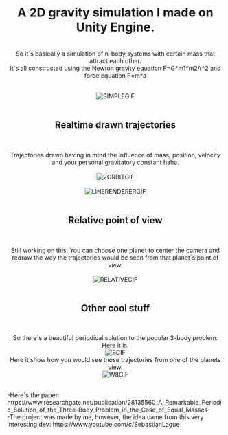 <h1 align="center"><b>A 2D gravity simulation I made on Unity Engine.</b></h1>
<br>  

<div align="center">
    So it´s basically a simulation of n-body systems with certain mass that attract each other. 
    <br>
    It´s all constructed using the Newton gravity equation F=G*m1*m2/r^2 and force equation F=m*a
    <br><br>
</div>

<p align="center">
    <img src="https://github.com/user-attachments/assets/88332cd7-2891-44f3-8c6d-9a9e013db4ec" alt="SIMPLEGIF">
    <br><br>
</p>

<h2 align="center"><b>Realtime drawn trajectories</b></h2>
<br>

<p align="center">
    Trajectories drawn having in mind the influence of mass, position, velocity and your personal gravitatory constant haha.
    <br><br>
    <img src="https://github.com/user-attachments/assets/2bdc295d-acd5-4498-8c37-0568ddfb9996" alt="2ORBITGIF">
    <br><br>
    <img src="https://github.com/user-attachments/assets/98c9ff68-ba5e-491c-9e83-41bbc4d966a8" alt="LINERENDERERGIF">
    <br><br>
</p>

<h2 align="center"><b>Relative point of view</b></h2>
<br>

<p align="center">
    Still working on this. You can choose one planet to center the camera and redraw the way the trajectories would be seen from that planet´s point of view.
    <br><br>
    <img src="https://github.com/user-attachments/assets/52d20932-0179-43ca-9b20-c219d9be0f3a" alt="RELATIVEGIF">
    <br><br>
</p>

<h2 align="center"><b>Other cool stuff</b></h2>
<br>

<p align="center">
    So there´s a beautiful periodical solution to the popular 3-body problem.
    <br>
    Here it is.
    <br>
    <img src="https://github.com/user-attachments/assets/6b9e4fa6-2408-435b-9824-c72025046eb3" alt="8GIF">
    <br>
    Here it show how you would see those trajectories from one of the planets view.
    <br>
    <img src="https://github.com/user-attachments/assets/75973b3d-758e-4229-9e77-21ac180d0b32" alt="W8GIF">
    <br><br>
</p>
<p align="left">
-Here´s the paper: https://www.researchgate.net/publication/28135560_A_Remarkable_Periodic_Solution_of_the_Three-Body_Problem_in_the_Case_of_Equal_Masses
    <br>
-The project was made by me, however, the idea came from this very interesting dev: https://www.youtube.com/c/SebastianLague
    </p>
